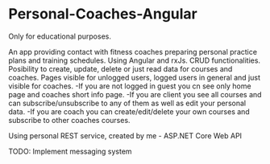 # Personal-Coaches-Angular
Only for educational purposes.

An app providing contact with fitness coaches preparing personal practice plans and training schedules.
Using Angular and rxJs.
CRUD functionalities. Posibility to create, update, delete or just read data for courses and coaches.
Pages visible for unlogged users, logged users in general and just visible for coaches.
 -If you are not logged in guest you cn see only home page and coaches short info page.
 -If you are client you see all courses and can subscribe/unsubscribe to any of them as well as edit your personal data.
 -If you are coach you can create/edit/delete your own courses and subscribe to other coaches courses.

Using personal REST service, created by me - ASP.NET Core Web API

TODO: Implement messaging system